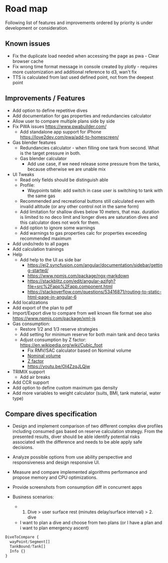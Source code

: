 # Road map

Following list of features and improvements ordered by priority is under development or consideration.

## Known issues

* Fix the duplicate load needed when accessing the page as pwa - Clear browser cache
* Fix wrong time format message in console created by plotly - requires more customization and additional reference to d3, wan't fix
* TTS is calculated from last used defined point, not from the deepest point

## Improvements / Features

* Add option to define repetitive dives
* Add documentation for gas properties and redundancies calculator
* Allow user to compare multiple plans side by side
* Fix PWA issues https://www.pwabuilder.com/
  * Add standalone app support for iPhone https://love2dev.com/pwa/add-to-homescreen/
* Gas blender features
  * Redundancies calculator - when filling one tank from second. What is the target pressure in both.
  * Gas blender calculator
    * Add use case, if we need release some pressure from the tanks, because otherwise we are unable mix
* UI Tweaks
  * Read only fields should be distinguish able
  * Profile:
    * Waypoints table: add switch in case user is switching to tank with the same gas
  * Recommended and recreational buttons still calculated even with invalid altitude (or any other control not in the same form)
  * Add limitation for shallow dives below 10 meters, that max. duration is limited to no deco limit and longer dives are saturation dives and this calculator does not work for them.
  * Add option to ignore some warnings
  * Add warnings to gas properties calc for properties exceeding recommended maximum
* Add undo/redo to all pages
* Add calculation trainings
* Help
  * Add help to the UI as side bar
    * <https://ej2.syncfusion.com/angular/documentation/sidebar/getting-started/>
    * <https://www.npmjs.com/package/ngx-markdown>
    * <https://stackblitz.com/edit/angular-azjfgh?file=src%2Fapp%2Fapp.component.html>
    * <https://stackoverflow.com/questions/53416871/routing-to-static-html-page-in-angular-6>
* Add localizations
* Add export of the plan to pdf
* Import/Export dive to compare from well known file format see also <https://www.npmjs.com/package/xml-js>
* Gas consumption:
  * Restore 1/2 and 1/3 reserve strategies
  * Add setting for minimum reserve for both main tank and deco tanks
  * Adjust consumption by Z factor: <https://en.wikipedia.org/wiki/Cubic_foot>
    * Fix RMV/SAC calculator based on Nominal volume
    * [Nominal volume](https://en.wikipedia.org/wiki/Diving_cylinder#Nominal_volume_of_gas_stored)
    * [Z factor](https://www.divegearexpress.com/library/articles/calculating-scuba-cylinder-capacities)
    * <https://youtu.be/OI4ZzqJLQjw>
* TRIMIX support
  * Add air breaks
* Add CCR support
* Add option to define custom maximum gas density
* Add more variables to weight calculator (suits, BMI, tank material, water type)

## Compare dives specification

* Design and implement comparison of two different complex dive profiles including consumed gas based on reserve calculation strategy. From the presented results, diver should be able identify potential risks associated with the difference and needs to be able apply safe decisions.
* Analyze possible options from use ability perspective and responsiveness and design responsive UI.
* Measure and compare implemented algorithms performance and propose memory and CPU optimizations.
* Provide screenshots from consumption diff in concurrent apps

* Business scenarios:
  * 1. Dive > user surface rest (minutes delay/surface interval) > 2. dive
  * I want to plan a dive and choose from two plans
    (or I have a plan and i want to plan emergency ascent)

```javascript
DiveToCompare {
  wayPoint/Segment[]
  TankBound/Tank[]
  Info {}
}
```
